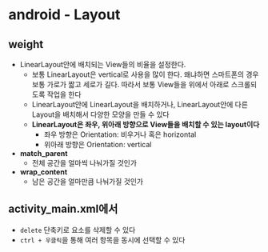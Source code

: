 # android - Layout

## weight
* LinearLayout안에 배치되는 View들의 비율을 설정한다. 
  * 보통 LinearLayout은 vertical로 사용을 많이 한다. 왜냐하면 스마트폰의 경우 보통 가로가 짧고 세로가 길다. 따라서 보통 View들을 위에서 아래로 스크롤되도록 작업을 한다
  * LinearLayout안에 LinearLayout을 배치하거나, LinearLayout안에 다른 Layout을 배치해서 다양한 모양을 만들 수 있다
  * **LinearLayout은 좌우, 위아래 방향으로 View들을 배치할 수 있는 layout이다**
    * 좌우 방향은 Orientation: 비우거나 혹은 horizontal
    * 위아래 방향은 Orientation: vertical
* **match_parent**
  * 전체 공간을 얼마씩 나눠가질 것인가
* **wrap_content**
  * 남은 공간을 얼마만큼 나눠가질 것인가

## activity_main.xml에서
* `delete` 단축키로 요소를 삭제할 수 있다
* `ctrl + 우클릭`을 통해 여러 항목을 동시에 선택할 수 있다
